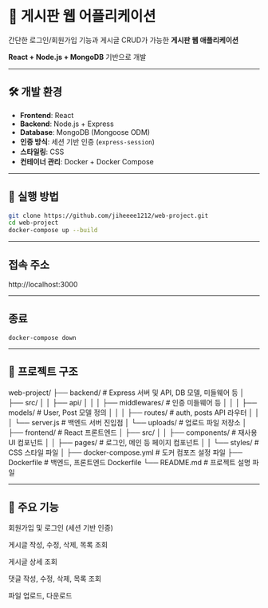 # 📌 게시판 웹 어플리케이션

간단한 로그인/회원가입 기능과 게시글 CRUD가 가능한 **게시판 웹 애플리케이션**  

**React + Node.js + MongoDB** 기반으로 개발

---

## 🛠️ 개발 환경

- **Frontend**: React  
- **Backend**: Node.js + Express  
- **Database**: MongoDB (Mongoose ODM)  
- **인증 방식**: 세션 기반 인증 (`express-session`)  
- **스타일링**: CSS  
- **컨테이너 관리**: Docker + Docker Compose  

---

## 🚀 실행 방법

```bash
git clone https://github.com/jiheeee1212/web-project.git
cd web-project
docker-compose up --build
```

---

## 접속 주소
http://localhost:3000

---

## 종료
```
docker-compose down 
```

---

## 📁 프로젝트 구조
web-project/
├── backend/                 # Express 서버 및 API, DB 모델, 미들웨어 등
│   ├── src/
│   │   ├── api/
│   │   │   ├── middlewares/     # 인증 미들웨어 등
│   │   │   ├── models/          # User, Post 모델 정의
│   │   │   ├── routes/          # auth, posts API 라우터
│   │   │   └── server.js        # 백엔드 서버 진입점
│   └── uploads/                 # 업로드 파일 저장소
│
├── frontend/              # React 프론트엔드
│   ├── src/
│   │   ├── components/        # 재사용 UI 컴포넌트
│   │   ├── pages/             # 로그인, 메인 등 페이지 컴포넌트
│   │   └── styles/            # CSS 스타일 파일
│
├── docker-compose.yml     # 도커 컴포즈 설정 파일
├── Dockerfile             # 백엔드, 프론트엔드 Dockerfile
└── README.md              # 프로젝트 설명 파일


---

## 📌 주요 기능
회원가입 및 로그인 (세션 기반 인증)

게시글 작성, 수정, 삭제, 목록 조회

게시글 상세 조회 

댓글 작성, 수정, 삭제, 목록 조회

파일 업로드, 다운로드

